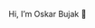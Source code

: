 Hi, I’m Oskar Bujak 👋


<!---
OskarBujak/OskarBujak is a ✨ special ✨ repository because its `README.md` (this file) appears on your GitHub profile.
You can click the Preview link to take a look at your changes.
--->
